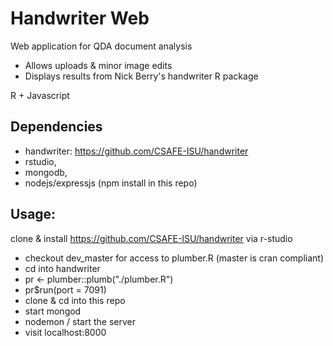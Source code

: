 # Handwriter Web

Web application for QDA document analysis
- Allows uploads & minor image edits
- Displays results from Nick Berry's handwriter R package

R + Javascript

## Dependencies
- handwriter: https://github.com/CSAFE-ISU/handwriter
- rstudio, 
- mongodb, 
- nodejs/expressjs (npm install in this repo)

## Usage:

clone & install https://github.com/CSAFE-ISU/handwriter via r-studio

- checkout dev_master for access to plumber.R (master is cran compliant) 
- cd into handwriter
- pr <- plumber::plumb("./plumber.R") 
- pr$run(port = 7091)
- clone & cd into this repo
- start mongod
- nodemon / start the server
- visit localhost:8000
